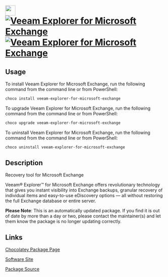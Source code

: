 ﻿# <img src="https://cdn.jsdelivr.net/gh/mkevenaar/chocolatey-packages@35468483d729802d86fa643e6b99fcbed0ae353e/icons/veeam-explorer-for-microsoft-exchange.png" width="32" height="32"/> [![Veeam Explorer for Microsoft Exchange](https://img.shields.io/chocolatey/v/veeam-explorer-for-microsoft-exchange.svg?label=Veeam+Explorer+for+Microsoft+Exchange)](https://chocolatey.org/packages/veeam-explorer-for-microsoft-exchange) [![Veeam Explorer for Microsoft Exchange](https://img.shields.io/chocolatey/dt/veeam-explorer-for-microsoft-exchange.svg)](https://chocolatey.org/packages/veeam-explorer-for-microsoft-exchange)

## Usage
To install Veeam Explorer for Microsoft Exchange, run the following command from the command line or from PowerShell:
```powershell
choco install veeam-explorer-for-microsoft-exchange
```

To upgrade Veeam Explorer for Microsoft Exchange, run the following command from the command line or from PowerShell:
```powershell
choco upgrade veeam-explorer-for-microsoft-exchange
```

To uninstall Veeam Explorer for Microsoft Exchange, run the following command from the command line or from PowerShell:
```powershell
choco uninstall veeam-explorer-for-microsoft-exchange
```

## Description
Recovery tool for Microsoft Exchange

Veeam® Explorer™ for Microsoft Exchange offers revolutionary technology that gives you instant visibility into Exchange backups, granular recovery of individual items and easy-to-use eDiscovery options — all without restoring the full Exchange database or entire server.

**Please Note**: This is an automatically updated package. If you find it is
out of date by more than a day or two, please contact the maintainer(s) and
let them know the package is no longer updating correctly.

## Links
[Chocolatey Package Page](https://chocolatey.org/packages/veeam-explorer-for-microsoft-exchange)

[Software Site](http://www.veeam.com/)

[Package Source](https://github.com/mkevenaar/chocolatey-packages/tree/master/automatic/veeam-explorer-for-microsoft-exchange)

